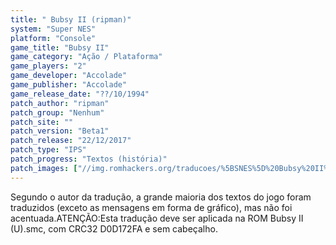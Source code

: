```yaml
---
title: " Bubsy II (ripman)"
system: "Super NES"
platform: "Console"
game_title: "Bubsy II"
game_category: "Ação / Plataforma"
game_players: "2"
game_developer: "Accolade"
game_publisher: "Accolade"
game_release_date: "??/10/1994"
patch_author: "ripman"
patch_group: "Nenhum"
patch_site: ""
patch_version: "Beta1"
patch_release: "22/12/2017"
patch_type: "IPS"
patch_progress: "Textos (história)"
patch_images: ["//img.romhackers.org/traducoes/%5BSNES%5D%20Bubsy%20II%20-%20ripman%20-%201.png","//img.romhackers.org/traducoes/%5BSNES%5D%20Bubsy%20II%20-%20ripman%20-%202.png","//img.romhackers.org/traducoes/%5BSNES%5D%20Bubsy%20II%20-%20ripman%20-%203.png"]
---
```

Segundo o autor da tradução, a grande maioria dos textos do jogo foram traduzidos (exceto as mensagens em forma de gráfico), mas não foi acentuada.ATENÇÃO:Esta tradução deve ser aplicada na ROM Bubsy II (U).smc, com CRC32 D0D172FA e sem cabeçalho.